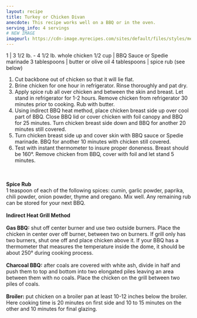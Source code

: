 ```yaml
---
layout: recipe
title: Turkey or Chicken Divan
anecdote: This recipe works well on a BBQ or in the oven.
serving_info: 4 servings
# NEW IMAGE
imageurl: https://cdn-image.myrecipes.com/sites/default/files/styles/medium_2x/public/image/recipes/oh/webertimetogrill/butterflied-leg-of-lamb-pesto-aioli-oh-x.jpg?itok=-HpSWqLw
---
```

<!-- Ingredients -->

1 | 3 1/2 lb. - 4 1/2 lb. whole chicken
1/2 cup | BBQ Sauce or Spedie marinade
3 tablespoons | butter or olive oil
4 tablespoons | spice rub (see below)

<!-- split -->
<!-- Steps -->
1. Cut backbone out of chicken so that it will lie flat.
2. Brine chicken for one hour in refrigerator. Rinse thoroughly and pat dry.
3. Apply spice rub all over chicken and between the skin and breast. Let stand in refrigerator for 1-2 hours. Remove chicken from refrigerator 30 minutes prior to cooking. Rub with butter.
4. Using indirect BBQ heat method, place chicken breast side up over cool part of BBQ.  Close BBQ lid or cover chicken with foil canopy and BBQ for 25 minutes. Turn chicken breast side down and BBQ for another 20 minutes still covered.
5. Turn chicken breast side up and cover skin with BBQ sauce or Spedie marinade. BBQ for another 10 minutes with chicken still covered.
6. Test with instant thermometer to insure proper doneness. Breast should be 160°. Remove chicken from BBQ, cover with foil and let stand 5 minutes. 

<br><br>
<b>Spice Rub</b>
<br>
 1 teaspoon of each of the following spices: cumin, garlic powder, paprika, chili powder, onion powder, thyme and oregano. Mix well. Any remaining rub can be stored for your next BBQ. 
<br><br>
<b>Indirect Heat Grill Method</b>
<br><br>
<b>Gas BBQ:</b> shut off center burner and use two outside burners. Place the chicken in center over off burner, between two on burners. If grill only has two burners, shut one off and place chicken above it. If your BBQ has a thermometer that measures the temperature inside the dome, it should be about 250° during cooking process. 
<br><br>
<b>Charcoal BBQ:</b> after coals are covered with white ash, divide in half and push them to top and bottom into two elongated piles leaving an area between them with no coals. Place the chicken on the grill between two piles of coals. 
<br><br>
<b>Broiler:</b> put chicken on a broiler pan at least 10-12 inches below the broiler. Here cooking time is 20 minutes on first side and 10 to 15 minutes on the other and 10 minutes for final glazing.

